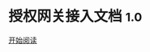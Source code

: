 <!-- _coverpage.md -->

<!--![logo](_media/icon.svg)-->

# 授权网关接入文档 <small>1.0</small>



[开始阅读](#_授权网关接入)